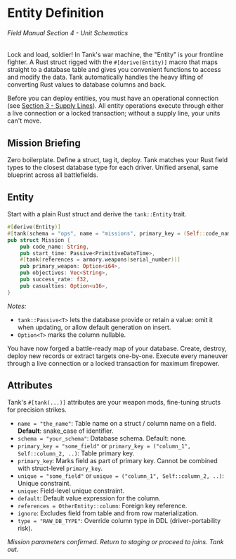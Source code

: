 # Entity Definition
###### *Field Manual Section 4* - Unit Schematics
Lock and load, soldier! In Tank's war machine, the "Entity" is your frontline fighter. A Rust struct rigged with the `#[derive(Entity)]` macro that maps straight to a database table and gives you convenient functions to access and modify the data. Tank automatically handles the heavy lifting of converting Rust values to database columns and back.

Before you can deploy entities, you must have an operational connection (see [Section 3 - Supply Lines](3-connection.md#connect)). All entity operations execute through either a live connection or a locked transaction; without a supply line, your units can't move.

## Mission Briefing
Zero boilerplate. Define a struct, tag it, deploy. Tank matches your Rust field types to the closest database type for each driver. Unified arsenal, same blueprint across all battlefields.

## Entity
Start with a plain Rust struct and derive the `tank::Entity` trait.
```rust
#[derive(Entity)]
#[tank(schema = "ops", name = "missions", primary_key = (Self::code_name, Self::start_time))]
pub struct Mission {
    pub code_name: String,
    pub start_time: Passive<PrimitiveDateTime>,
    #[tank(references = armory.weapons(serial_number))]
    pub primary_weapon: Option<i64>,
    pub objectives: Vec<String>,
    pub success_rate: f32,
    pub casualties: Option<u16>,
}
```
*Notes:*
* `tank::Passive<T>` lets the database provide or retain a value: omit it when updating, or allow default generation on insert.
* `Option<T>` marks the column nullable.

You have now forged a battle-ready map of your database. Create, destroy, deploy new records or extract targets one-by-one. Execute every maneuver through a live connection or a locked transaction for maximum firepower.

## Attributes
Tank's `#[tank(...)]` attributes are your weapon mods, fine-tuning structs for precision strikes.
- <Badge type="tip" text="struct" /><Badge type="tip" text="field" /> `name = "the_name"`: Table name on a struct / column name on a field. **Default**: snake_case of identifier.
- <Badge type="tip" text="struct" /> `schema = "your_schema"`: Database schema. Default: none.
- <Badge type="tip" text="struct" /> `primary_key = "some_field"` or `primary_key = ("column_1", Self::column_2, ..)`: Table primary key.
- <Badge type="tip" text="field" /> `primary_key`: Marks field as part of primary key. Cannot be combined with struct-level `primary_key`.
- <Badge type="tip" text="struct" /> `unique = "some_field"` or `unique = ("column_1", Self::column_2, ..)`: Unique constraint.
- <Badge type="tip" text="field" /> `unique`: Field-level unique constraint.
- <Badge type="tip" text="field" /> `default`: Default value expression for the column.
- <Badge type="tip" text="field" /> `references = OtherEntity::column`: Foreign key reference.
- <Badge type="tip" text="field" /> `ignore`: Excludes field from table and from row materialization.
- <Badge type="tip" text="field" /> `type = "RAW_DB_TYPE"`: Override column type in DDL (driver-portability risk).

*Mission parameters confirmed. Return to staging or proceed to joins. Tank out.*
